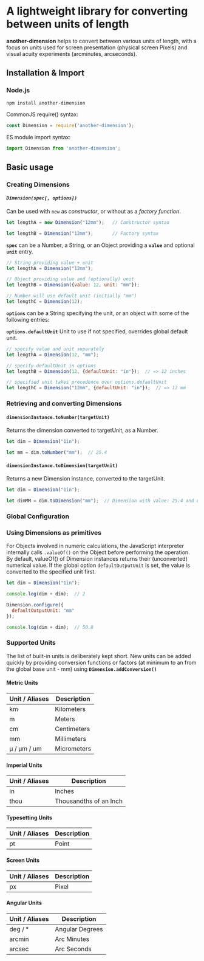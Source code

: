 # A lightweight library for converting between units of length

**another-dimension** helps to convert between various units of length, with a focus on units used for screen presentation (physical screen Pixels) and visual acuity experiments (arcminutes, arcseconds).

## Installation & Import

### Node.js

```
npm install another-dimension
```

CommonJS require() syntax:

```javascript
const Dimension = require('another-dimension');
```

ES module import syntax:

```javascript
import Dimension from 'another-dimension';
```

## Basic usage

### Creating Dimensions

#### *`Dimension(spec[, options])`*

Can be used with `new` as *constructor*, or without as a *factory function*.

```javascript
let lengthA = new Dimension("12mm");   // Constructor syntax

let lengthB = Dimension("12mm");       // Factory syntax
```

**`spec`** can be a Number, a String, or an Object providing a **`value`** and optional **`unit`** entry.

```javascript
// String providing value + unit
let lengthA = Dimension("12mm");   

// Object providing value and (optionally) unit
let lengthB = Dimension({value: 12, unit: "mm"});

// Number will use default unit (initially "mm")
let lengthC = Dimension(12);       
```

**`options`** can be a String specifying the unit, or an object with some of the following entries:

**`options.defaultUnit`** Unit to use if not specified, overrides global default unit.

```javascript
// specify value and unit separately
let lengthA = Dimension(12, "mm");   

// specify defaultUnit in options
let lengthB = Dimension(12, {defaultUnit: "in"});  // => 12 inches

// specified unit takes precedence over options.defaultUnit
let lengthC = Dimension("12mm", {defaultUnit: "in"});  // => 12 mm    
```

### Retrieving and converting Dimensions

#### `dimensionInstance.toNumber(targetUnit)`

Returns the dimension converted to targetUnit, as a Number.

```javascript
let dim = Dimension("1in");

let mm = dim.toNumber("mm");  // 25.4
```

#### `dimensionInstance.toDimension(targetUnit)`

Returns a new Dimension instance, converted to the targetUnit.

```javascript
let dim = Dimension("1in");

let dimMM = dim.toDimension("mm");  // Dimension with value: 25.4 and unit: "mm"
```


### Global Configuration

### Using Dimensions as primitives

For Objects involved in numeric calculations, the JavaScript interpreter internally calls `.valueOf()` on the Object before performing the operation. By default, valueOf() of Dimension instances returns their (unconverted) numerical value. If the global option `defaultOutputUnit` is set, the value is converted to the specified unit first.

```javascript
let dim = Dimension("1in");

console.log(dim + dim);  // 2

Dimension.configure({
  defaultOutputUnit: "mm"
});

console.log(dim + dim);  // 50.8
```

### Supported Units

The list of built-in units is deliberately kept short. New units can be added quickly by providing conversion functions or factors (at minimum to an from the global base unit - mm) using **`Dimension.addConversion()`**

#### Metric Units

| Unit / Aliases | Description |
| -------------- | ----------- |
| km             | Kilometers  |
| m              | Meters      |
| cm             | Centimeters |
| mm             | Millimeters |
| µ / µm / um    | Micrometers |

#### Imperial Units

| Unit / Aliases | Description |
| -------------- | ----------- |
| in             | Inches      |
| thou           | Thousandths of an Inch |

#### Typesetting Units

| Unit / Aliases | Description |
| -------------- | ----------- |
| pt             | Point       |

#### Screen Units

| Unit / Aliases | Description |
| -------------- | ----------- |
| px             | Pixel       |

#### Angular Units

| Unit / Aliases | Description |
| -------------- | ----------- |
| deg / °        | Angular Degrees |
| arcmin         | Arc Minutes |
| arcsec         | Arc Seconds |
